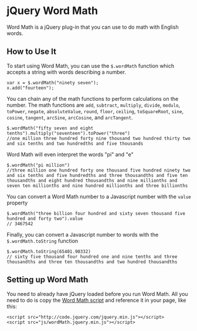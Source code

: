 jQuery Word Math
===

Word Math is a jQuery plug-in that you can use to do math with English words.

How to Use It
---

To start using Word Math, you can use the `$.wordMath` function which accepts a string with words describing a number.

    var x = $.wordMath("ninety seven");
    x.add("fourteen");
    
You can chain any of the math functions to perform calculations on the number. The math functions are `add`, `subtract`, `multiply`, `divide`, `modulo`, `toPower`, `negate`, `absoluteValue`, `round`, `floor`, `ceiling`, `toSquareRoot`, `sine`, `cosine`, `tangent`, `arcSine`, `arcCosine`, and `arcTangent`.

    $.wordMath("fifty seven and eight tenths").multiply("seventeen").toPower("three")
    //one million three hundred forty nine thousand two hundred thirty two and six tenths and two hundredths and five thousands
    
Word Math will even interpret the words "pi" and "e"

    $.wordMath("pi million")
    //three million one hundred forty one thousand five hundred ninety two and six tenths and five hundredths and three thousandths and five ten thousandths and eight hundred thousandths and nine millionths and seven ten millionths and nine hundred millionths and three billionths 

You can convert a Word Math number to a Javascript number with the `value` property

    $.wordMath("three billion four hundred and sixty seven thousand five hundred and forty two").value
    // 3467542
    
Finally, you can convert a Javascript number to words with the `$.wordMath.toString` function

    $.wordMath.toString(65401.90332)
    // sixty five thousand four hundred one and nine tenths and three thousandths and three ten thousandths and two hundred thousandths

Setting up Word Math
---

You need to already have jQuery loaded before you run Word Math. All you need to do is copy the [Word Math script](https://raw.github.com/peterolson/Word-Math/master/wordMath.jquery.min.js) and reference it in your page, like this:

    <script src="http://code.jquery.com/jquery.min.js"></script>
    <script src="js/wordMath.jquery.min.js"></script>